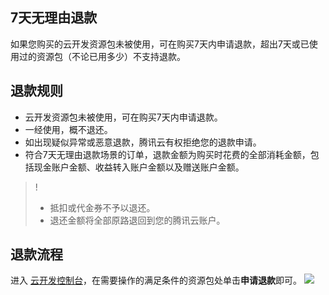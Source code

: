 ## 7天无理由退款
如果您购买的云开发资源包未被使用，可在购买7天内申请退款，超出7天或已使用过的资源包（不论已用多少）不支持退款。

## 退款规则
- 云开发资源包未被使用，可在购买7天内申请退款。
- 一经使用，概不退还。
- 如出现疑似异常或恶意退款，腾讯云有权拒绝您的退款申请。
- 符合7天无理由退款场景的订单，退款金额为购买时花费的全部消耗金额，包括现金账户金额、收益转入账户金额以及赠送账户金额。

>!
> - 抵扣或代金券不予以退还。
> - 退还金额将全部原路退回到您的腾讯云账户。

## 退款流程
进入 [云开发控制台](https://console.cloud.tencent.com/tcb/env/resource)，在需要操作的满足条件的资源包处单击**申请退款**即可。
![](https://main.qcloudimg.com/raw/7d4a723ab17c6caa720b6b6927acc092.png)



